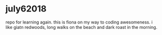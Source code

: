 # july62018
repo for learning again.
this is fiona on my way to coding awesomeness.
i like giatn redwoods, long walks on the beach and dark roast in the morning.
